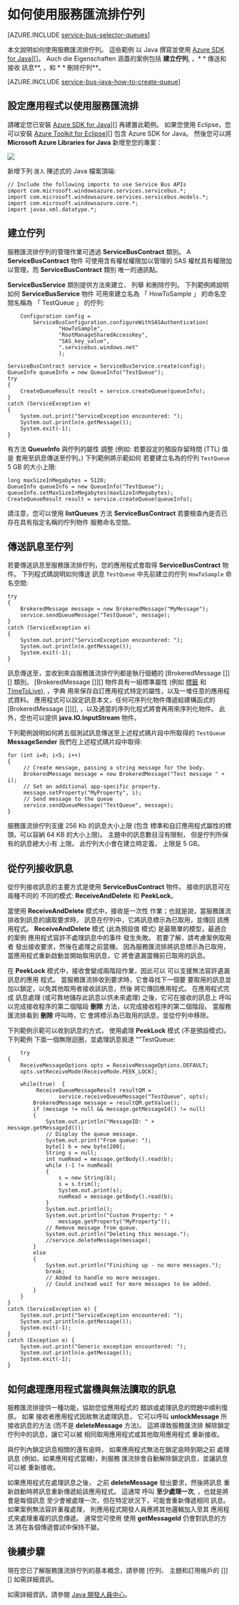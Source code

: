 <properties
    pageTitle="如何搭配使用服務匯流排佇列與 Java | Microsoft Azure"
    description="了解如何使用 Azure 中的服務匯流排佇列。程式碼範例以 Java 撰寫。"
    services="service-bus"
    documentationCenter="java"
    authors="sethmanheim"
    manager="timlt"
    />

<tags
    ms.service="service-bus"
    ms.workload="tbd"
    ms.tgt_pltfrm="na"
    ms.devlang="Java"
    ms.topic="article"
    ms.date="10/07/2015"
    ms.author="sethm"/>


# 如何使用服務匯流排佇列

[AZURE.INCLUDE [service-bus-selector-queues](../../includes/service-bus-selector-queues.md)]

本文說明如何使用服務匯流排佇列。 這些範例
以 Java 撰寫並使用 [Azure SDK for Java]][]。 Auch die Eigenschaften
涵蓋的案例包括 **建立佇列**, ，* * 傳送和接收
訊息**, ，和 * * 刪除佇列**。

[AZURE.INCLUDE [service-bus-java-how-to-create-queue](../../includes/service-bus-java-how-to-create-queue.md)]

## 設定應用程式以使用服務匯流排

請確定您已安裝 [Azure SDK for Java]][] 再建置此範例。 如果您使用 Eclipse，您可以安裝 [Azure Toolkit for Eclipse]][] 包含 Azure SDK for Java。 然後您可以將 **Microsoft Azure Libraries for Java** 新增至您的專案：

![](media/service-bus-java-how-to-use-queues/eclipselibs.png)

新增下列 `匯入` 陳述式的 Java 檔案頂端:

```
// Include the following imports to use Service Bus APIs
import com.microsoft.windowsazure.services.servicebus.*;
import com.microsoft.windowsazure.services.servicebus.models.*;
import com.microsoft.windowsazure.core.*;
import javax.xml.datatype.*;
```

## 建立佇列

服務匯流排佇列的管理作業可透過
**ServiceBusContract** 類別。 A **ServiceBusContract** 物件
可使用含有權杖權限加以管理的
SAS 權杖具有權限加以管理，而 **ServiceBusContract** 類別
唯一的通訊點。

**ServiceBusService** 類別提供方法來建立、 列舉
和刪除佇列。 下列範例將說明如何 **ServiceBusService** 物件
可用來建立名為 「 HowToSample 」 的命名空間名稱為 「 TestQueue 」 的佇列:

        Configuration config =
            ServiceBusConfiguration.configureWithSASAuthentication(
                    "HowToSample",
                    "RootManageSharedAccessKey",
                    "SAS_key_value",
                    ".servicebus.windows.net"
                    );
    
    ServiceBusContract service = ServiceBusService.create(config);
    QueueInfo queueInfo = new QueueInfo("TestQueue");
    try
    {
        CreateQueueResult result = service.createQueue(queueInfo);
    }
    catch (ServiceException e)
    {
        System.out.print("ServiceException encountered: ");
        System.out.println(e.getMessage());
        System.exit(-1);
    }

有方法 **QueueInfo** 與佇列的屬性
調整 (例如: 若要設定的預設存留時間 (TTL) 值是
套用至訊息傳送至佇列。) 下列範例將示範如何
若要建立名為的佇列 `TestQueue` 5 GB 的大小上限:

    long maxSizeInMegabytes = 5120;
    QueueInfo queueInfo = new QueueInfo("TestQueue");
    queueInfo.setMaxSizeInMegabytes(maxSizeInMegabytes);
    CreateQueueResult result = service.createQueue(queueInfo);

請注意，您可以使用 **listQueues** 方法 **ServiceBusContract**
若要檢查內是否已存在具有指定名稱的佇列物件
服務命名空間。

## 傳送訊息至佇列

若要傳送訊息至服務匯流排佇列，您的應用程式會取得
**ServiceBusContract** 物件。 下列程式碼說明如何傳送
訊息 `TestQueue` 中先前建立的佇列 `HowToSample` 命名空間:

    try
    {
        BrokeredMessage message = new BrokeredMessage("MyMessage");
        service.sendQueueMessage("TestQueue", message);
    }
    catch (ServiceException e)
    {
        System.out.print("ServiceException encountered: ");
        System.out.println(e.getMessage());
        System.exit(-1);
    }

訊息傳送至，並收到來自服務匯流排佇列都是執行個體的 [BrokeredMessage []][] 類別。 [BrokeredMessage []][] 物件具有一組標準屬性 (例如 [標籤](https://msdn.microsoft.com/library/azure/microsoft.servicebus.messaging.brokeredmessage.label.aspx) 和 [TimeToLive](https://msdn.microsoft.com/library/azure/microsoft.servicebus.messaging.brokeredmessage.timetolive.aspx)), ，字典
用來保存自訂應用程式特定的屬性，以及一堆任意的應用程式資料。 應用程式可以設定訊息本文，任何可序列化物件傳遞給建構函式的 [BrokeredMessage []][], ，以及適當的序列化程式將會再用來序列化物件。 此外，您也可以提供 **java.IO.InputStream** 物件。

下列範例說明如何將五個測試訊息傳送至上述程式碼片段中所取得的
`TestQueue` **MessageSender** 我們在上述程式碼片段中取得:

    for (int i=0; i<5; i++)
    {
         // Create message, passing a string message for the body.
         BrokeredMessage message = new BrokeredMessage("Test message " + i);
         // Set an additional app-specific property.
         message.setProperty("MyProperty", i);
         // Send message to the queue
         service.sendQueueMessage("TestQueue", message);
    }

服務匯流排佇列支援 256 Kb 的訊息大小上限 (包含
標準和自訂應用程式屬性的標頭，可以容納
64 KB 的大小上限)。 主題中的訊息數目沒有限制，
但是佇列所保有的訊息總大小有
上限。 此佇列大小會在建立時定義，
上限是 5 GB。

## 從佇列接收訊息

從佇列接收訊息的主要方式是使用
**ServiceBusContract** 物件。 接收的訊息可在兩種不同的
不同的模式: **ReceiveAndDelete** 和 **PeekLock**。

當使用 **ReceiveAndDelete** 模式中，接收是一次性
作業；也就是說，當服務匯流排收到訊息的讀取要求時，
訊息在佇列中，它將訊息標示為已取用，並傳回
該應用程式。 **ReceiveAndDelete** 模式 (此為預設值
模式) 是最簡單的模型，最適合的案例
應用程式容許不處理訊息中的事件
發生失敗。 若要了解，請考慮案例取用者
發出接收要求，然後在處理之前當機。
因為服務匯流排將訊息標示為已取用，
當應用程式重新啟動並開始取用訊息，它
將會遺漏當機前已取用的訊息。

在 **PeekLock** 模式中，接收會變成兩階段作業，因此可以
可以支援無法容許遺漏訊息的應用
程式。 當服務匯流排收到要求時，它會尋找下一個要
要取用的訊息並加以鎖定，以免其他取用者接收該訊息，然後
將它傳回應用程式。 在應用程式完成
訊息處理 (或可靠地儲存此訊息以供未來處理) 之後，它可在接收的訊息上
呼叫以完成接收程序的第二個階段 **刪除**
方法，以完成接收程序的第二個階段。 當服務匯流排看到 **刪除** 呼叫時，它
會將標示為已取用的訊息，並從佇列中移除。

下列範例示範可以收到訊息的方式，
使用處理 **PeekLock** 模式 (不是預設模式)。 下列範例
下面一個無限迴圈，並處理訊息抵達
""TestQueue:

        try
    {
        ReceiveMessageOptions opts = ReceiveMessageOptions.DEFAULT;
        opts.setReceiveMode(ReceiveMode.PEEK_LOCK);
    
        while(true)  {
             ReceiveQueueMessageResult resultQM =
                    service.receiveQueueMessage("TestQueue", opts);
            BrokeredMessage message = resultQM.getValue();
            if (message != null && message.getMessageId() != null)
            {
                System.out.println("MessageID: " + message.getMessageId());
                // Display the queue message.
                System.out.print("From queue: ");
                byte[] b = new byte[200];
                String s = null;
                int numRead = message.getBody().read(b);
                while (-1 != numRead)
                {
                    s = new String(b);
                    s = s.trim();
                    System.out.print(s);
                    numRead = message.getBody().read(b);
                }
                System.out.println();
                System.out.println("Custom Property: " +
                    message.getProperty("MyProperty"));
                // Remove message from queue.
                System.out.println("Deleting this message.");
                //service.deleteMessage(message);
            }  
            else  
            {
                System.out.println("Finishing up - no more messages.");
                break;
                // Added to handle no more messages.
                // Could instead wait for more messages to be added.
            }
        }
    }
    catch (ServiceException e) {
        System.out.print("ServiceException encountered: ");
        System.out.println(e.getMessage());
        System.exit(-1);
    }
    catch (Exception e) {
        System.out.print("Generic exception encountered: ");
        System.out.println(e.getMessage());
        System.exit(-1);
    }

## 如何處理應用程式當機與無法讀取的訊息

服務匯流排提供一種功能，協助您從應用程式的
錯誤或處理訊息的問題中順利復原。 如果
接收者應用程式因故無法處理訊息，
它可以呼叫 **unlockMessage** 所接收訊息的方法
(而不是 **deleteMessage** 方法)。 這將導致服務匯流排
解除鎖定佇列中的訊息，讓它可以被
相同取用應用程式或其他取用應用程式
重新接收。

與佇列內鎖定訊息相關的還有逾時，
如果應用程式無法在鎖定逾時到期之前
處理訊息 (例如，如果應用程式當機)，則服務
匯流排會自動解除鎖定訊息，並讓訊息可以被
重新接收。

如果應用程式在處理訊息之後，
之前 **deleteMessage** 發出要求，然後將訊息
重新啟動時將訊息重新傳遞給該應用程式。 這通常
呼叫 **至少處理一次**, ，也就是將會是每個訊息
至少會被處理一次，但在特定狀況下，可能會重新傳遞相同
訊息。 如果案例無法容許重複處理，
則應用程式開發人員應將其他邏輯加入至其
應用程式來處理重複的訊息傳遞。 通常您可使用
使用 **getMessageId** 仍會對訊息的方法
將在各個傳遞嘗試中保持不變。

## 後續步驟

現在您已了解服務匯流排佇列的基本概念，請參閱 [佇列、 主題和訂用帳戶的 []][] 如需詳細資訊。

如需詳細資訊，請參閱 [Java 開發人員中心](/develop/java/)。



[azure sdk for java]: http://azure.microsoft.com/develop/java/ 
[azure toolkit for eclipse]: https://msdn.microsoft.com/library/azure/hh694271.aspx 
[queues, topics, and subscriptions]: service-bus-queues-topics-subscriptions.md 
[brokeredmessage]: https://msdn.microsoft.com/library/azure/microsoft.servicebus.messaging.brokeredmessage.aspx 

